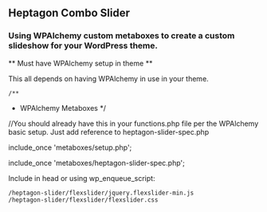 
## Heptagon Combo Slider

### Using WPAlchemy custom metaboxes to create a custom slideshow for your WordPress theme.

** Must have WPAlchemy setup in theme **

This all depends on having WPAlchemy in use in your theme. 


	/**
 * WPAlchemy Metaboxes
 */

//You should already have this in your functions.php file per the WPAlchemy basic setup. Just add reference to heptagon-slider-spec.php

include_once 'metaboxes/setup.php';

include_once 'metaboxes/heptagon-slider-spec.php';




Include in head or using wp_enqueue_script:

	/heptagon-slider/flexslider/jquery.flexslider-min.js
	/heptagon-slider/flexslider/flexslider.css

